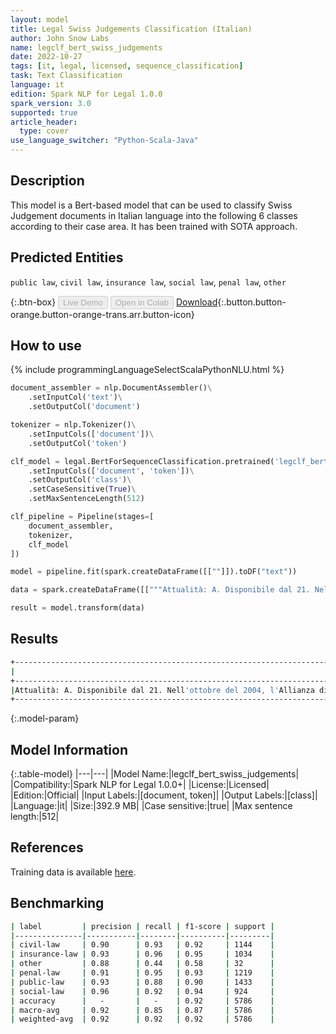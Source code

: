 ```yaml
---
layout: model
title: Legal Swiss Judgements Classification (Italian)
author: John Snow Labs
name: legclf_bert_swiss_judgements
date: 2022-10-27
tags: [it, legal, licensed, sequence_classification]
task: Text Classification
language: it
edition: Spark NLP for Legal 1.0.0
spark_version: 3.0
supported: true
article_header:
  type: cover
use_language_switcher: "Python-Scala-Java"
---
```


## Description

This model is a Bert-based model that can be used to classify Swiss Judgement documents in Italian language into the following 6 classes according to their case area. It has been trained with SOTA approach.

## Predicted Entities

`public law`, `civil law`, `insurance law`, `social law`, `penal law`, `other`

{:.btn-box}
<button class="button button-orange" disabled>Live Demo</button>
<button class="button button-orange" disabled>Open in Colab</button>
[Download](https://s3.amazonaws.com/auxdata.johnsnowlabs.com/legal/models/legclf_bert_swiss_judgements_it_1.0.0_3.0_1666866260601.zip){:.button.button-orange.button-orange-trans.arr.button-icon}

## How to use



<div class="tabs-box" markdown="1">
{% include programmingLanguageSelectScalaPythonNLU.html %}

```python
document_assembler = nlp.DocumentAssembler()\
    .setInputCol('text')\
    .setOutputCol('document')

tokenizer = nlp.Tokenizer()\
    .setInputCols(['document'])\
    .setOutputCol('token')

clf_model = legal.BertForSequenceClassification.pretrained('legclf_bert_swiss_judgements', 'it', 'legal/models')\
    .setInputCols(['document', 'token'])\
    .setOutputCol('class')\
    .setCaseSensitive(True)\
    .setMaxSentenceLength(512)

clf_pipeline = Pipeline(stages=[
    document_assembler, 
    tokenizer,
    clf_model   
])

model = pipeline.fit(spark.createDataFrame([[""]]).toDF("text"))

data = spark.createDataFrame([["""Attualità: A. Disponibile dal 21. Nell'ottobre del 2004, l'Allianza di assicurazioni svizzere (in prosieguo: Allianz) ha messo in atto il R._ (geb. 1965) per le conseguenze di un incidente del 23. Nel mese di marzo del 2001 le prestazioni sono ritornate al 31. Nel mese di marzo del 2004 si è presentato la decisione del 6. Nel luglio del 2005 è stato arrestato. A. A disposizione del 21. Nell'ottobre del 2004, l'Allianza di assicurazioni svizzere (in prosieguo: Allianz) ha messo in atto il R._ (geb. 1965) per le conseguenze di un incidente del 23. Nel mese di marzo del 2001 le prestazioni sono ritornate al 31. Nel mese di marzo del 2004 si è presentato la decisione del 6. Nel luglio del 2005 è stato arrestato. di B. Il 7. Nel novembre 2005 R._ ha presentato una denuncia contro la decisione di interrogatorio al Tribunale amministrativo del Cantone di Schwyz. Con la lettera del 9. Nel novembre del 2005, il vicepresidente del Tribunale amministrativo ha informato gli assicurati che la denuncia è stata presentata in ritardo secondo la legge cantonale massiccia, il motivo per cui non è possibile procedere, e gli ha dato l'opportunità di pronunciarsi. Con l’ingresso del 15. Nel novembre 2005 R._ ha presentato una richiesta di ripristino del termine di reclamo. Con la decisione del 6. Nel dicembre 2005 il Tribunale amministrativo non ha presentato la denuncia. di B. Il 7. Nel novembre 2005 R._ ha presentato una denuncia contro la decisione di interrogatorio al Tribunale amministrativo del Cantone di Schwyz. Con la lettera del 9. Nel novembre del 2005, il vicepresidente del Tribunale amministrativo ha informato gli assicurati che la denuncia è stata presentata in ritardo secondo la legge cantonale massiccia, il motivo per cui non è possibile procedere, e gli ha dato l'opportunità di pronunciarsi. Con l’ingresso del 15. Nel novembre 2005 R._ ha presentato una richiesta di ripristino del termine di reclamo. Con la decisione del 6. Nel dicembre 2005 il Tribunale amministrativo non ha presentato la denuncia. C. Con un ricorso al Tribunale amministrativo, R._ chiede alla causa principale che, annullando la decisione pregiudiziale, il tribunale cantonale sia obbligato a presentare il ricorso del 7. di entrare nel novembre 2005. Dal punto di vista procedurale, il giudice può presentare la richiesta giuridica di aderire agli atti pregiudiziali e di ordinare un secondo cambio di scrittura. Il Tribunale amministrativo del Cantone di Schwyz e l'Alleanza concludono il ricorso alla Corte amministrativa. L’Ufficio federale per la salute rinuncia ad una consultazione."""]]).toDF("text")

result = model.transform(data)
```

</div>

## Results

```bash
+----------------------------------------------------------------------------------------------------+-------------+
|                                                                                            document|        class|
+----------------------------------------------------------------------------------------------------+-------------+
|Attualità: A. Disponibile dal 21. Nell'ottobre del 2004, l'Allianza di assicurazioni svizzere (in...|insurance law|
+----------------------------------------------------------------------------------------------------+-------------+
```

{:.model-param}
## Model Information

{:.table-model}
|---|---|
|Model Name:|legclf_bert_swiss_judgements|
|Compatibility:|Spark NLP for Legal 1.0.0+|
|License:|Licensed|
|Edition:|Official|
|Input Labels:|[document, token]|
|Output Labels:|[class]|
|Language:|it|
|Size:|392.9 MB|
|Case sensitive:|true|
|Max sentence length:|512|

## References

Training data is available [here](https://zenodo.org/record/7109926#.Y1gJwexBw8E).

## Benchmarking

```bash
| label         | precision | recall | f1-score | support |
|---------------|-----------|--------|----------|---------|
| civil-law     | 0.90      | 0.93   | 0.92     | 1144    |
| insurance-law | 0.93      | 0.96   | 0.95     | 1034    |
| other         | 0.88      | 0.44   | 0.58     | 32      |
| penal-law     | 0.91      | 0.95   | 0.93     | 1219    |
| public-law    | 0.93      | 0.88   | 0.90     | 1433    |
| social-law    | 0.96      | 0.92   | 0.94     | 924     |
| accuracy      |   -       |   -    | 0.92     | 5786    |
| macro-avg     | 0.92      | 0.85   | 0.87     | 5786    |
| weighted-avg  | 0.92      | 0.92   | 0.92     | 5786    |
```
